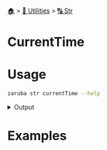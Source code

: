 <!--startTocHeader-->
[🏠](../../README.md) > [🔧 Utilities](../README.md) > [🔠 Str](README.md)
# CurrentTime
<!--endTocHeader-->

# Usage

<!--startCode-->
```bash
zaruba str currentTime --help
```
 
<details>
<summary>Output</summary>
 
```````
Print current time

Usage:
  zaruba str currentTime [flags]

Flags:
  -h, --help   help for currentTime
```````
</details>
<!--endCode-->

# Examples


<!--startTocSubTopic-->
<!--endTocSubTopic-->